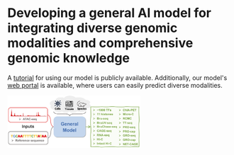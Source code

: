 # Developing a general AI model for integrating diverse genomic modalities and comprehensive genomic knowledge 



A [tutorial](https://epcotv2-tutorial.readthedocs.io/en/latest/) for using our model is publicly available. Additionally, our model's [web portal](https://huggingface.co/spaces/luosanj/EPCOTv2) is available, where users can easily predict diverse modalities.



<img
  src="Assets/overview.png"
  title=""
  style="display: inline-block; margin: 0 auto; max-width: 300px">
